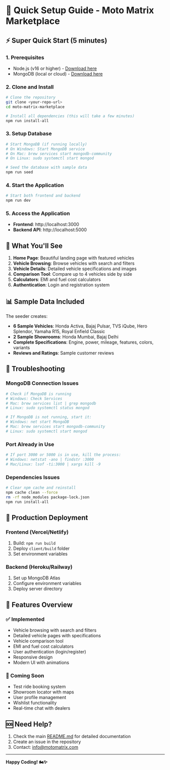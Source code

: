 # 🚀 Quick Setup Guide - Moto Matrix Marketplace

## ⚡ Super Quick Start (5 minutes)

### 1. Prerequisites
- Node.js (v16 or higher) - [Download here](https://nodejs.org/)
- MongoDB (local or cloud) - [Download here](https://www.mongodb.com/try/download/community)

### 2. Clone and Install
```bash
# Clone the repository
git clone <your-repo-url>
cd moto-matrix-marketplace

# Install all dependencies (this will take a few minutes)
npm run install-all
```

### 3. Setup Database
```bash
# Start MongoDB (if running locally)
# On Windows: Start MongoDB service
# On Mac: brew services start mongodb-community
# On Linux: sudo systemctl start mongod

# Seed the database with sample data
npm run seed
```

### 4. Start the Application
```bash
# Start both frontend and backend
npm run dev
```

### 5. Access the Application
- **Frontend**: http://localhost:3000
- **Backend API**: http://localhost:5000

## 🎯 What You'll See

1. **Home Page**: Beautiful landing page with featured vehicles
2. **Vehicle Browsing**: Browse vehicles with search and filters
3. **Vehicle Details**: Detailed vehicle specifications and images
4. **Comparison Tool**: Compare up to 4 vehicles side by side
5. **Calculators**: EMI and fuel cost calculators
6. **Authentication**: Login and registration system

## 📊 Sample Data Included

The seeder creates:
- **6 Sample Vehicles**: Honda Activa, Bajaj Pulsar, TVS iQube, Hero Splendor, Yamaha R15, Royal Enfield Classic
- **2 Sample Showrooms**: Honda Mumbai, Bajaj Delhi
- **Complete Specifications**: Engine, power, mileage, features, colors, variants
- **Reviews and Ratings**: Sample customer reviews

## 🔧 Troubleshooting

### MongoDB Connection Issues
```bash
# Check if MongoDB is running
# Windows: Check Services
# Mac: brew services list | grep mongodb
# Linux: sudo systemctl status mongod

# If MongoDB is not running, start it:
# Windows: net start MongoDB
# Mac: brew services start mongodb-community
# Linux: sudo systemctl start mongod
```

### Port Already in Use
```bash
# If port 3000 or 5000 is in use, kill the process:
# Windows: netstat -ano | findstr :3000
# Mac/Linux: lsof -ti:3000 | xargs kill -9
```

### Dependencies Issues
```bash
# Clear npm cache and reinstall
npm cache clean --force
rm -rf node_modules package-lock.json
npm run install-all
```

## 🚀 Production Deployment

### Frontend (Vercel/Netlify)
1. Build: `npm run build`
2. Deploy `client/build` folder
3. Set environment variables

### Backend (Heroku/Railway)
1. Set up MongoDB Atlas
2. Configure environment variables
3. Deploy server directory

## 📱 Features Overview

### ✅ Implemented
- Vehicle browsing with search and filters
- Detailed vehicle pages with specifications
- Vehicle comparison tool
- EMI and fuel cost calculators
- User authentication (login/register)
- Responsive design
- Modern UI with animations

### 🚧 Coming Soon
- Test ride booking system
- Showroom locator with maps
- User profile management
- Wishlist functionality
- Real-time chat with dealers

## 🆘 Need Help?

1. Check the main [README.md](README.md) for detailed documentation
2. Create an issue in the repository
3. Contact: info@motomatrix.com

---

**Happy Coding! 🏍️✨**

